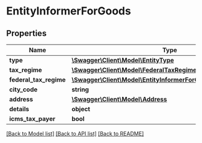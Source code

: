 # EntityInformerForGoods

## Properties
Name | Type | Description | Notes
------------ | ------------- | ------------- | -------------
**type** | [**\Swagger\Client\Model\EntityType**](EntityType.md) |  | [optional] 
**tax_regime** | [**\Swagger\Client\Model\FederalTaxRegime**](FederalTaxRegime.md) |  | [optional] 
**federal_tax_regime** | [**\Swagger\Client\Model\EntityInformerForGoodsFederalTaxRegime**](EntityInformerForGoodsFederalTaxRegime.md) |  | [optional] 
**city_code** | **string** |  | [optional] 
**address** | [**\Swagger\Client\Model\Address**](Address.md) |  | [optional] 
**details** | **object** |  | [optional] 
**icms_tax_payer** | **bool** |  | [optional] 

[[Back to Model list]](../README.md#documentation-for-models) [[Back to API list]](../README.md#documentation-for-api-endpoints) [[Back to README]](../README.md)


